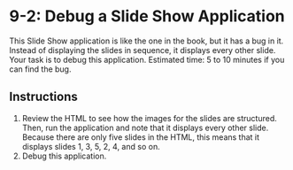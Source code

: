 # 9-2: Debug a Slide Show Application
This Slide Show application is like the one in the book, but it has a bug in it. Instead of displaying the slides in sequence, it displays every other slide. Your task is to debug this application. Estimated time: 5 to 10 minutes if you can find the bug.
## Instructions
1. Review the HTML to see how the images for the slides are structured. Then, run the application and note that it displays every other slide. Because there are only five slides in the HTML, this means that it displays slides 1, 3, 5, 2, 4, and so on.
2. Debug this application.